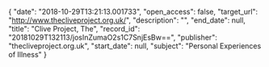 {
  "date": "2018-10-29T13:21:13.001733", 
  "open_access": false, 
  "target_url": "http://www.thecliveproject.org.uk/", 
  "description": "", 
  "end_date": null, 
  "title": "Clive Project, The", 
  "record_id": "20181029T132113/josInZumaO2s1C7SnjEsBw==", 
  "publisher": "thecliveproject.org.uk", 
  "start_date": null, 
  "subject": "Personal Experiences of Illness"
}

